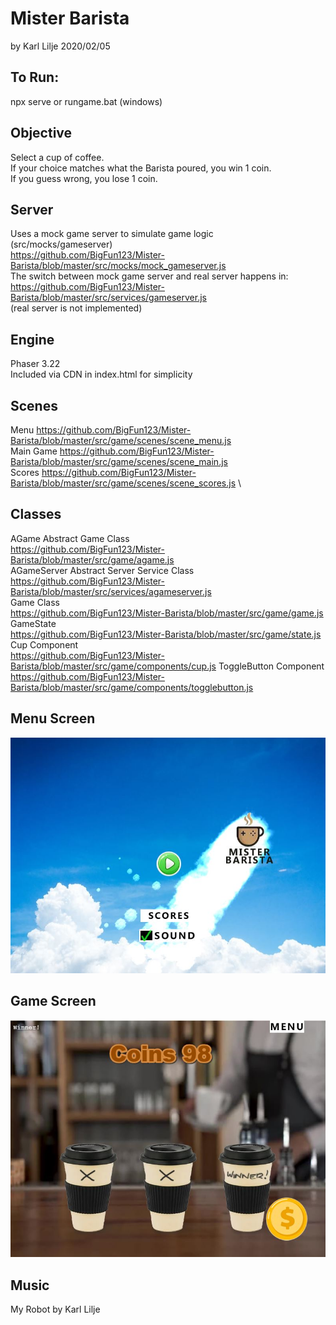 # Mister Barista
by Karl Lilje 2020/02/05

## To Run: 
npx serve 
or 
rungame.bat (windows)

## Objective  
Select a cup of coffee.   \
If your choice matches what the Barista poured, you win 1 coin.   \
If you guess wrong, you lose 1 coin.

## Server
Uses a mock game server to simulate game logic  \
(src/mocks/gameserver)  \
https://github.com/BigFun123/Mister-Barista/blob/master/src/mocks/mock_gameserver.js  \
The switch between mock game server and real server happens in:  \
https://github.com/BigFun123/Mister-Barista/blob/master/src/services/gameserver.js  \
(real server is not implemented)

## Engine
Phaser 3.22  \
Included via CDN in index.html for simplicity  

## Scenes
Menu https://github.com/BigFun123/Mister-Barista/blob/master/src/game/scenes/scene_menu.js  \
Main Game https://github.com/BigFun123/Mister-Barista/blob/master/src/game/scenes/scene_main.js  \
Scores https://github.com/BigFun123/Mister-Barista/blob/master/src/game/scenes/scene_scores.js  \

## Classes
AGame Abstract Game Class  \
https://github.com/BigFun123/Mister-Barista/blob/master/src/game/agame.js  \
AGameServer Abstract Server Service Class \
https://github.com/BigFun123/Mister-Barista/blob/master/src/services/agameserver.js  \
Game Class  \
https://github.com/BigFun123/Mister-Barista/blob/master/src/game/game.js  \
GameState  \
https://github.com/BigFun123/Mister-Barista/blob/master/src/game/state.js  \
Cup Component  \
https://github.com/BigFun123/Mister-Barista/blob/master/src/game/components/cup.js
ToggleButton Component  \
https://github.com/BigFun123/Mister-Barista/blob/master/src/game/components/togglebutton.js


## Menu Screen
![Menu Screen](/doc/screen0.JPG)

## Game Screen
![Game Screen](/doc/screen1.JPG)

## Music
My Robot by Karl Lilje